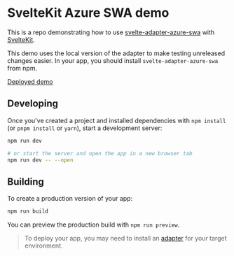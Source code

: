 # SvelteKit Azure SWA demo

This is a repo demonstrating how to use [svelte-adapter-azure-swa](https://www.npmjs.com/package/svelte-adapter-azure-swa) with [SvelteKit](https://kit.svelte.dev/).

This demo uses the local version of the adapter to make testing unreleased changes easier. In your app, you should install `svelte-adapter-azure-swa` from npm.

[Deployed demo](https://polite-desert-00b80111e.2.azurestaticapps.net/)

## Developing

Once you've created a project and installed dependencies with `npm install` (or `pnpm install` or `yarn`), start a development server:

```bash
npm run dev

# or start the server and open the app in a new browser tab
npm run dev -- --open
```

## Building

To create a production version of your app:

```bash
npm run build
```

You can preview the production build with `npm run preview`.

> To deploy your app, you may need to install an [adapter](https://kit.svelte.dev/docs/adapters) for your target environment.
